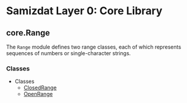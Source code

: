 Samizdat Layer 0: Core Library
==============================

core.Range
----------

The `Range` module defines two range classes, each of which
represents sequences of numbers or single-character strings.


### Classes

* Classes
  * [ClosedRange](ClosedRange.md)
  * [OpenRange](OpenRange.md)
